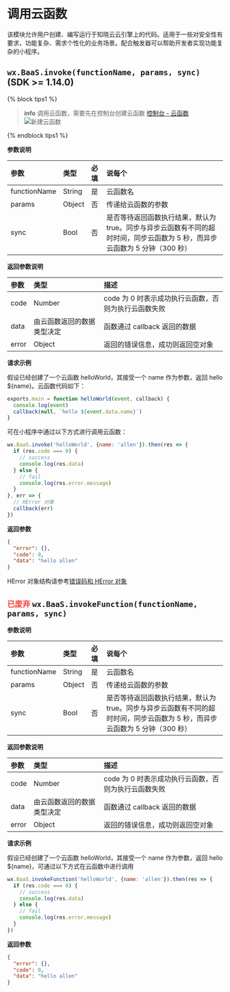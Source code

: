 <!-- ex_nonav -->

# 调用云函数

该模块允许用户创建、编写运行于知晓云云引擎上的代码。适用于一些对安全性有要求，功能复杂、需求个性化的业务场景。配合触发器可以帮助开发者实现功能复杂的小程序。

## `wx.BaaS.invoke(functionName, params, sync)` (SDK >= 1.14.0)

{% block tips1 %}

> **info**
> 调用云函数，需要先在控制台创建云函数 [控制台 - 云函数](https://cloud.minapp.com/dashboard/#/app/engine/cloud-function/function/)
> ![新建云函数](/images/dashboard/cloud-function-add.jpg)

{% endblock tips1 %}

**参数说明**

| 参数          | 类型   | 必填 | 说每个 |
| :----------- | :----- | :-- | :-- |
| functionName | String | 是  | 云函数名 |
| params       | Object | 否  | 传递给云函数的参数 |
| sync         | Bool   | 否  | 是否等待返回函数执行结果，默认为 true。同步与异步云函数有不同的超时时间，同步云函数为 5 秒，而异步云函数为 5 分钟（300 秒）|

**返回参数说明**

| 参数   | 类型                   | 描述 |
| :---- | :--------------------- | :-- |
| code  | Number                 | code 为 0 时表示成功执行云函数，否则为执行云函数失败 |
| data  | 由云函数返回的数据类型决定 | 函数通过 callback 返回的数据 |
| error | Object                 | 返回的错误信息，成功则返回空对象 |

**请求示例**

假设已经创建了一个云函数 helloWorld，其接受一个 name 作为参数，返回 hello ${name}。云函数代码如下：

```js
exports.main = function helloWorld(event, callback) {
  console.log(event)
  callback(null, `hello ${event.data.name}`)
}
```

可在小程序中通过以下方式进行调用云函数：

```js
wx.BaaS.invoke('helloWorld', {name: 'allen'}).then(res => {
  if (res.code === 0) {
    // success
    console.log(res.data)
  } else {
    // fail
    console.log(res.error.message)
  }
}, err => {
  // HError 对象
  callback(err)
})
```

**返回参数**

```json
{
  "error": {},
  "code": 0,
  "data": "hello allen"
}
```

HError 对象结构请参考[错误码和 HError 对象](./error-code.md)

## <span style="color: #f04134;">`已废弃`</span> `wx.BaaS.invokeFunction(functionName, params, sync)`

**参数说明**

| 参数          | 类型   | 必填 | 说每个 |
| :----------- | :----- | :-- | :-- |
| functionName | String | 是  | 云函数名 |
| params       | Object | 否  | 传递给云函数的参数 |
| sync         | Bool   | 否  | 是否等待返回函数执行结果，默认为 true。同步与异步云函数有不同的超时时间，同步云函数为 5 秒，而异步云函数为 5 分钟（300 秒）|

**返回参数说明**

| 参数   | 类型                   | 描述 |
| :---- | :--------------------- | :-- |
| code  | Number                 | code 为 0 时表示成功执行云函数，否则为执行云函数失败 |
| data  | 由云函数返回的数据类型决定 | 函数通过 callback 返回的数据 |
| error | Object                 | 返回的错误信息，成功则返回空对象 |

**请求示例**

假设已经创建了一个云函数 helloWorld，其接受一个 name 作为参数，返回 hello ${name}，可通过以下方式在云函数中进行调用

```js
wx.BaaS.invokeFunction('helloWorld', {name: 'allen'}).then(res => {
  if (res.code === 0) {
    // success
    console.log(res.data)
  } else {
    // fail
    console.log(res.error.message)
  }
})
```

**返回参数**

```json
{
  "error": {},
  "code": 0,
  "data": "hello allen"
}
```
